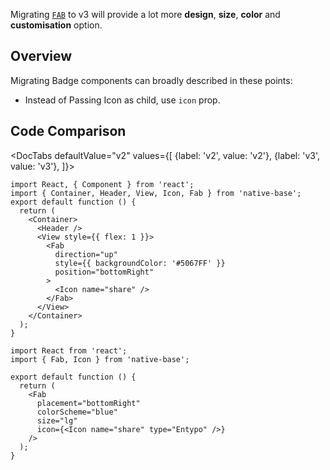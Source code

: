 


Migrating [`FAB`](FAB.md) to v3 will provide a lot more **design**, **size**, **color** and **customisation** option.

## Overview

Migrating Badge components can broadly described in these points:

- Instead of Passing Icon as child, use `icon` prop.

## Code Comparison

<DocTabs
defaultValue="v2"
values={[
{label: 'v2', value: 'v2'},
{label: 'v3', value: 'v3'},
]}>
<DocTabItem value="v2">

```tsx
import React, { Component } from 'react';
import { Container, Header, View, Icon, Fab } from 'native-base';
export default function () {
  return (
    <Container>
      <Header />
      <View style={{ flex: 1 }}>
        <Fab
          direction="up"
          style={{ backgroundColor: '#5067FF' }}
          position="bottomRight"
        >
          <Icon name="share" />
        </Fab>
      </View>
    </Container>
  );
}
```

</DocTabItem>
<DocTabItem value="v3">

```tsx
import React from 'react';
import { Fab, Icon } from 'native-base';

export default function () {
  return (
    <Fab
      placement="bottomRight"
      colorScheme="blue"
      size="lg"
      icon={<Icon name="share" type="Entypo" />}
    />
  );
}
```

</DocTabItem>
</DocTabs>

